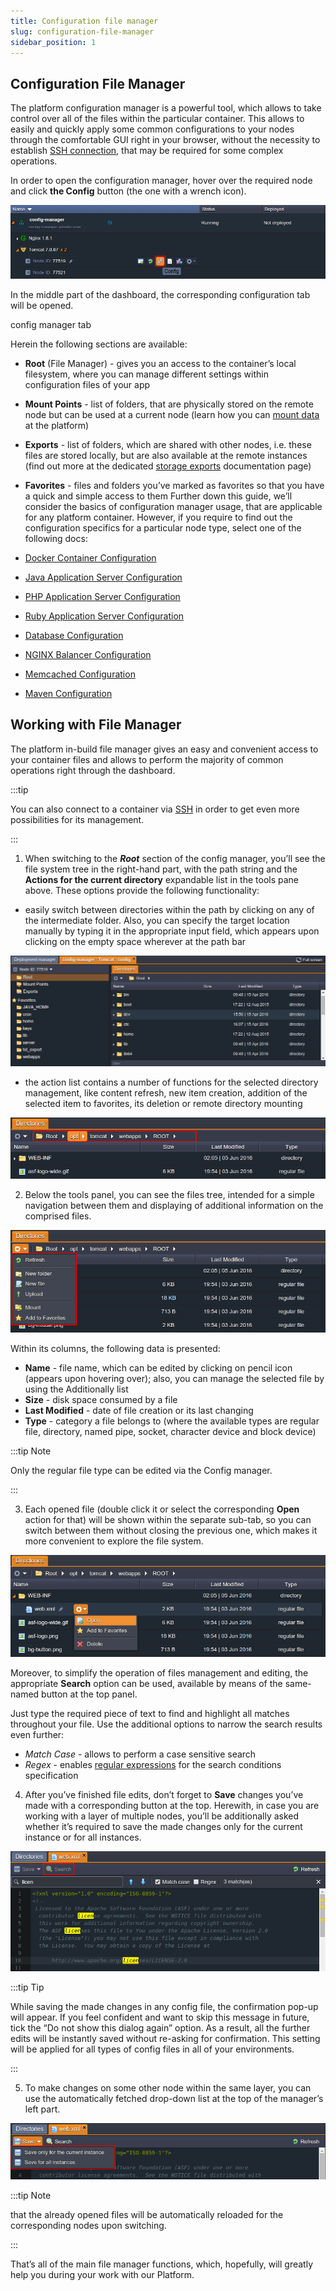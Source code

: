 ```yaml
---
title: Configuration file manager
slug: configuration-file-manager
sidebar_position: 1
---
```


## Configuration File Manager

The platform configuration manager is a powerful tool, which allows to take control over all of the files within the particular container. This allows to easily and quickly apply some common configurations to your nodes through the comfortable GUI right in your browser, without the necessity to establish [SSH connection](/docs/deployment-tools/ssh/ssh-overview), that may be required for some complex operations.

In order to open the configuration manager, hover over the required node and click **the Config** button (the one with a wrench icon).

<div style={{
    display:'flex',
    justifyContent: 'center',
    margin: '0 0 1rem 0'
}}>

![Locale Dropdown](./img/ConfigurationFileManager/1.png)

</div>

In the middle part of the dashboard, the corresponding configuration tab will be opened.

config manager tab

Herein the following sections are available:

- **Root** (File Manager) - gives you an access to the container’s local filesystem, where you can manage different settings within configuration files of your app
- **Mount Points** - list of folders, that are physically stored on the remote node but can be used at a current node (learn how you can [mount data](/docs/data-storage-container/data-sharing/mount-points) at the platform)
- **Exports** - list of folders, which are shared with other nodes, i.e. these files are stored locally, but are also available at the remote instances (find out more at the dedicated [storage exports](/docs/Data%20Storage%20Container/Data%20Sharing/Exporting%20Data%20for%20Sharing) documentation page)
- **Favorites** - files and folders you’ve marked as favorites so that you have a quick and simple access to them
  Further down this guide, we’ll consider the basics of configuration manager usage, that are applicable for any platform container. However, if you require to find out the configuration specifics for a particular node type, select one of the following docs:

- [Docker Container Configuration](/docs/container/container-configuration/configuration-tools)
- [Java Application Server Configuration](/docs/Java/Java%20App%20Server%20Configuration)
- [PHP Application Server Configuration](/docs/PHP/PHP%20App%20Server%20Configuration)
- [Ruby Application Server Configuration](/docs/Ruby/Ruby%20App%20Server%20Configuration)
- [Database Configuration](/docs/Database/Database%20Hosting/Database%20Configuration%20Files)
- [NGINX Balancer Configuration](/docs/Load%20Balancers/NGINX/NGINX%20Balancer%20Configuration)
- [Memcached Configuration](/docs/Memcached/Memcached%20Configuration)
- [Maven Configuration](/docs/Java/Build%20Node/Maven%20Configuration)

## Working with File Manager

The platform in-build file manager gives an easy and convenient access to your container files and allows to perform the majority of common operations right through the dashboard.

:::tip

You can also connect to a container via [SSH](http://localhost:3000/docs/deployment-tools/ssh/ssh-access/overview) in order to get even more possibilities for its management.

:::

1. When switching to the **_Root_** section of the config manager, you’ll see the file system tree in the right-hand part, with the path string and the **Actions for the current directory** expandable list in the tools pane above. These options provide the following functionality:

- easily switch between directories within the path by clicking on any of the intermediate folder. Also, you can specify the target location manually by typing it in the appropriate input field, which appears upon clicking on the empty space wherever at the path bar

<div style={{
    display:'flex',
    justifyContent: 'center',
    margin: '0 0 1rem 0'
}}>

![Locale Dropdown](./img/ConfigurationFileManager/2.png)

</div>

- the action list contains a number of functions for the selected directory management, like content refresh, new item creation, addition of the selected item to favorites, its deletion or remote directory mounting

<div style={{
    display:'flex',
    justifyContent: 'center',
    margin: '0 0 1rem 0'
}}>

![Locale Dropdown](./img/ConfigurationFileManager/3.png)

</div>

2. Below the tools panel, you can see the files tree, intended for a simple navigation between them and displaying of additional information on the comprised files.

<div style={{
    display:'flex',
    justifyContent: 'center',
    margin: '0 0 1rem 0'
}}>

![Locale Dropdown](./img/ConfigurationFileManager/4.png)

</div>

Within its columns, the following data is presented:

- **Name** - file name, which can be edited by clicking on pencil icon (appears upon hovering over); also, you can manage the selected file by using the Additionally list
- **Size** - disk space consumed by a file
- **Last Modified** - date of file creation or its last changing
- **Type** - category a file belongs to (where the available types are regular file, directory, named pipe, socket, character device and block device)

:::tip Note

Only the regular file type can be edited via the Config manager.

:::

3. Each opened file (double click it or select the corresponding **Open** action for that) will be shown within the separate sub-tab, so you can switch between them without closing the previous one, which makes it more convenient to explore the file system.

<div style={{
    display:'flex',
    justifyContent: 'center',
    margin: '0 0 1rem 0'
}}>

![Locale Dropdown](./img/ConfigurationFileManager/5.png)

</div>

Moreover, to simplify the operation of files management and editing, the appropriate **Search** option can be used, available by means of the same-named button at the top panel.

Just type the required piece of text to find and highlight all matches throughout your file. Use the additional options to narrow the search results even further:

- _Match Case_ - allows to perform a case sensitive search
- _Regex_ - enables [regular expressions](https://en.wikipedia.org/wiki/Regular_expression) for the search conditions specification

4. After you’ve finished file edits, don’t forget to **Save** changes you’ve made with a corresponding button at the top. Herewith, in case you are working with a layer of multiple nodes, you’ll be additionally asked whether it’s required to save the made changes only for the current instance or for all instances.

<div style={{
    display:'flex',
    justifyContent: 'center',
    margin: '0 0 1rem 0'
}}>

![Locale Dropdown](./img/ConfigurationFileManager/6.png)

</div>

:::tip Tip

While saving the made changes in any config file, the confirmation pop-up will appear. If you feel confident and want to skip this message in future, tick the “Do not show this dialog again” option. As a result, all the further edits will be instantly saved without re-asking for confirmation. This setting will be applied for all types of config files in all of your environments.

:::

5. To make changes on some other node within the same layer, you can use the automatically fetched drop-down list at the top of the manager’s left part.

<div style={{
    display:'flex',
    justifyContent: 'center',
    margin: '0 0 1rem 0'
}}>

![Locale Dropdown](./img/ConfigurationFileManager/7.png)

</div>

:::tip Note

that the already opened files will be automatically reloaded for the corresponding nodes upon switching.

:::

That’s all of the main file manager functions, which, hopefully, will greatly help you during your work with our Platform.
